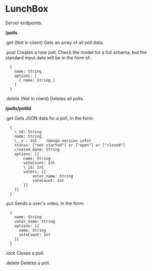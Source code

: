 # LunchBox

Server endpoints:

**/polls**

  .get
    (Not in client)
    Gets an array of all poll data.

  .post
    Creates a new poll. Check the model for a full schema, but the standard input
    data will be in the form of:

      {
        name: String
        options: [
          { name: String }
        ]
      }

  .delete
    (Not in client)
    Deletes all polls.


**/polls/pollId**

  .get
    Gets JSON data for a poll, in the form:

      {
        \_id: String
        name: String
        \__v : Int    (mongo version info)
        status: ["not started"] or ["open"] or ["closed"]
        created_date: String
        options: [{
            name: String
            voteCount: Int
            \_id: Int
            voters: [{
                voter_name: String
                voteCount: Int
            }]
        }]
      }

  .put
    Sends a user's votes, in the form:

      {
        name: String
        voter_name: String
        options: [{
          name: String
          voteCount: Int
        }]
      }

  .lock
    Closes a poll.

  .delete
    Deletes a poll.
